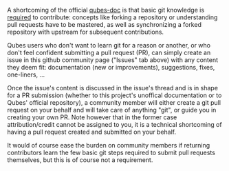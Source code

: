 A shortcoming of the official [qubes-doc](https://www.qubes-os.org/doc/) is that basic git knowledge is [required](https://www.qubes-os.org/doc/doc-guidelines/) to contribute: concepts like forking a repository or understanding pull requests have to be mastered, as well as synchronizing a forked repository with upstream for subsequent contributions.

Qubes users who don't want to learn git for a reason or another, or who don't feel confident submitting a pull request (PR), can simply create an issue in this github community page ("Issues" tab above) with any content they deem fit: documentation (new or improvements), suggestions, fixes,  one-liners, ... 

Once the issue's content is discussed in the issue's thread and is in shape for a PR submission (whether to this project's unoffical documentation or to Qubes' official repository), a community member will either create a git pull request on your behalf and will take care of anything "git", or guide you in creating your own PR. Note however that in the former case attribution/credit cannot be assigned to you, it is a technical shortcoming of having a pull request created and submitted on your behalf.

It would of course ease the burden on community members if returning contributors learn the few basic git steps required to submit pull requests themselves, but this is of course not a requirement.
